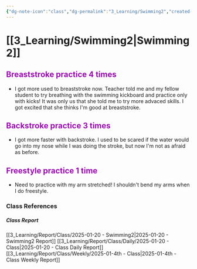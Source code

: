 ```yaml
---
{"dg-note-icon":"class","dg-permalink":"3_Learning/Swimming2","created-date":"2025-01-20 7:55:00 am","date":"2025-01-20","type":"class","tags":["class"],"aliases":null,"name":"Swimming","courseName":"인천여성가족재단 수영 6시","dg-publish":true,"permalink":"/3_Learning/Swimming2/","dgPassFrontmatter":true,"noteIcon":"class"}
---
```



# [[3_Learning/Swimming2\|Swimming2]]
## <font color="#9d0ab3">Breaststroke practice 4 times</font>
- I got more used to breaststroke now. Teacher told me and my fellow student to try breathing with the swimming kickboard and practice only with kicks! It was only us that she told me to try more advaced skills. I got excited that she thinks I'm good at breaststroke. 
## <font color="#9d0ab3">Backstroke practice 3 times</font>
- I got more faster with backstroke. I used to be scared if the water would go into my nose while I was doing the stroke, but now I'm not as afraid as before. 
## <font color="#9d0ab3">Freestyle practice 1 time</font>
- Need to practice with my arm stretched! I shouldn't bend my arms when I do freestyle.



















### Class References
##### Class Report
[[3_Learning/Report/Class/2025-01-20 - Swimming2\|2025-01-20 - Swimming2 Report]]
[[3_Learning/Report/Class/Daily/2025-01-20 - Class\|2025-01-20 - Class Daily Report]]
[[3_Learning/Report/Class/Weekly/2025-01-4th - Class\|2025-01-4th - Class Weekly Report]]





